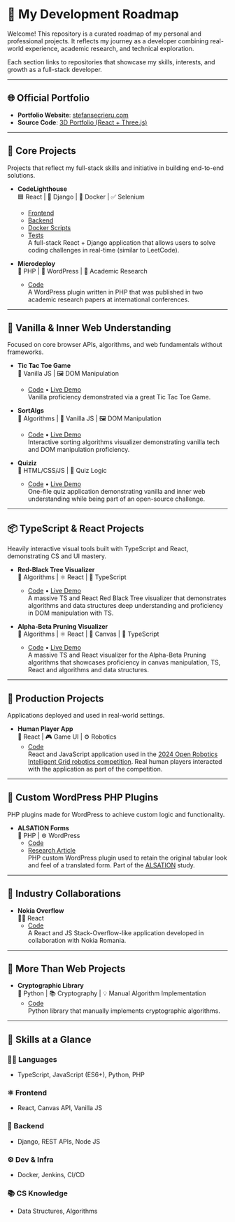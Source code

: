# 🚀 My Development Roadmap

Welcome! This repository is a curated roadmap of my personal and professional projects. It reflects my journey as a developer combining real-world experience, academic research, and technical exploration.

Each section links to repositories that showcase my skills, interests, and growth as a full-stack developer.

---

## 🌐 Official Portfolio
- **Portfolio Website**: [stefansecrieru.com](https://stefansecrieru.com)
- **Source Code**: [3D Portfolio (React + Three.js)](https://github.com/Stefan3002/3D-Islands-Portfolio)

---

## 🔧 Core Projects
Projects that reflect my full-stack skills and initiative in building end-to-end solutions.

- **CodeLighthouse**  
  🟦 React | 🐍 Django | 🐳 Docker | ✅ Selenium  
  - [Frontend](https://github.com/Stefan3002/CodeLighthouse-Front)  
  - [Backend](https://github.com/Stefan3002/CodeLighthouse-Back)  
  - [Docker Scripts](https://github.com/Stefan3002/CodeLighthouse-Docker)  
  - [Tests](https://github.com/Stefan3002/CodeLighthouse-Tests)  
  A full-stack React + Django application that allows users to solve coding challenges in real-time (similar to LeetCode).

- **Microdeploy**  
  🐘 PHP | 🔌 WordPress | 📄 Academic Research  
  - [Code](https://github.com/Stefan3002/microdeploy)  
  A WordPress plugin written in PHP that was published in two academic research papers at international conferences.

---

## 🎯 Vanilla & Inner Web Understanding
Focused on core browser APIs, algorithms, and web fundamentals without frameworks.

- **Tic Tac Toe Game**  
  🧩 Vanilla JS | 🖼️ DOM Manipulation  
  - [Code](https://github.com/Stefan3002/TicTacGame) • [Live Demo](https://tictacgame.stefansecrieru.com)  
  Vanilla proficiency demonstrated via a great Tic Tac Toe Game.

- **SortAlgs**  
  🔢 Algorithms | 🧩 Vanilla JS | 🖼️ DOM Manipulation  
  - [Code](https://github.com/Stefan3002/SortAlgs) • [Live Demo](https://sortalgs.stefansecrieru.com)  
  Interactive sorting algorithms visualizer demonstrating vanilla tech and DOM manipulation proficiency.

- **Quiziz**  
  📄 HTML/CSS/JS | 🧠 Quiz Logic  
  - [Code](https://github.com/Stefan3002/Quiziz) • [Live Demo](https://quiziz.stefansecrieru.com)  
  One-file quiz application demonstrating vanilla and inner web understanding while being part of an open-source challenge.

---

## 📦 TypeScript & React Projects
Heavily interactive visual tools built with TypeScript and React, demonstrating CS and UI mastery.

- **Red-Black Tree Visualizer**  
  🌳 Algorithms | ⚛️ React | 🔷 TypeScript  
  - [Code](https://github.com/Stefan3002/RBTree-Visualiser) • [Live Demo](https://rbtree.stefansecrieru.com)  
  A massive TS and React Red Black Tree visualizer that demonstrates algorithms and data structures deep understanding and proficiency in DOM manipulation with TS.

- **Alpha-Beta Pruning Visualizer**  
  🌳 Algorithms | ⚛️ React | 🎨 Canvas | 🔷 TypeScript  
  - [Code](https://github.com/Stefan3002/Alpha-Beta-Visualizer) • [Live Demo](https://minmax.stefansecrieru.com)  
  A massive TS and React visualizer for the Alpha-Beta Pruning algorithms that showcases proficiency in canvas manipulation, TS, React and algorithms and data structures.

---

## 🧪 Production Projects
Applications deployed and used in real-world settings.

- **Human Player App**  
  🤖 React | 🎮 Game UI | ⚙️ Robotics  
  - [Code](https://github.com/Stefan3002/SS-Tasks)  
  React and JavaScript application used in the [2024 Open Robotics Intelligent Grid robotics competition](https://www.uvt.ro/en/blog/open-robotics-intelligent-grid-la-cea-de-a-sasea-editie/). Real human players interacted with the application as part of the competition.

---

## 🧪 Custom WordPress PHP Plugins
PHP plugins made for WordPress to achieve custom logic and functionality.

- **ALSATION Forms**  
  🤖 PHP | ⚙️ WordPress  
  - [Code](https://github.com/Stefan3002/SRIM_ALSATION_PLUGIN)
  - [Research Article](https://www.researchgate.net/publication/391438447_Custom_WordPress_Plugin_for_Native-Like_Digital_Health_Literacy_Questionnaires_Supporting_the_ALSATION_Study)  
  PHP custom WordPress plugin used to retain the original tabular look and feel of a translated form. Part of the [ALSATION](https://www.researchgate.net/publication/386052222_ALSATION_Study_Protocol_Romanian_Translation_of_Three_Health_Literacy_Surveys) study.

---

## 🏢 Industry Collaborations

- **Nokia Overflow**  
  🧑‍💼 React  
  - [Code](https://github.com/Stefan3002/Nokia-Overflow)  
  A React and JS Stack-Overflow-like application developed in collaboration with Nokia Romania.

---

## 🔐 More Than Web Projects

- **Cryptographic Library**  
  🔐 Python | 📚 Cryptography | 💡 Manual Algorithm Implementation  
  - [Code](https://github.com/Stefan3002/Cryptographic-Library)  
  Python library that manually implements cryptographic algorithms.

---

## 🧠 Skills at a Glance

### 👨‍💻 Languages
- TypeScript, JavaScript (ES6+), Python, PHP

### ⚛️ Frontend
- React, Canvas API, Vanilla JS

### 🐍 Backend
- Django, REST APIs, Node JS

### ⚙️ Dev & Infra
- Docker, Jenkins, CI/CD

### 📚 CS Knowledge
- Data Structures, Algorithms
